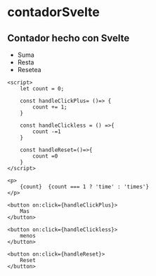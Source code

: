# contadorSvelte

## Contador hecho con Svelte

- Suma
- Resta
- Resetea

```
<script>
	let count = 0;

	const handleClickPlus= ()=> {
		count += 1;
	}
	
	const handleClickless = () =>{
		count -=1
	}
	
	const handleReset=()=>{
		count =0
	}
</script>

<p>
	{count}  {count === 1 ? 'time' : 'times'}
</p>

<button on:click={handleClickPlus}>
	Mas 
</button>

<button on:click={handleClickless}>
	menos 
</button>

<button on:click={handleReset}>
	Reset
</button>

```
